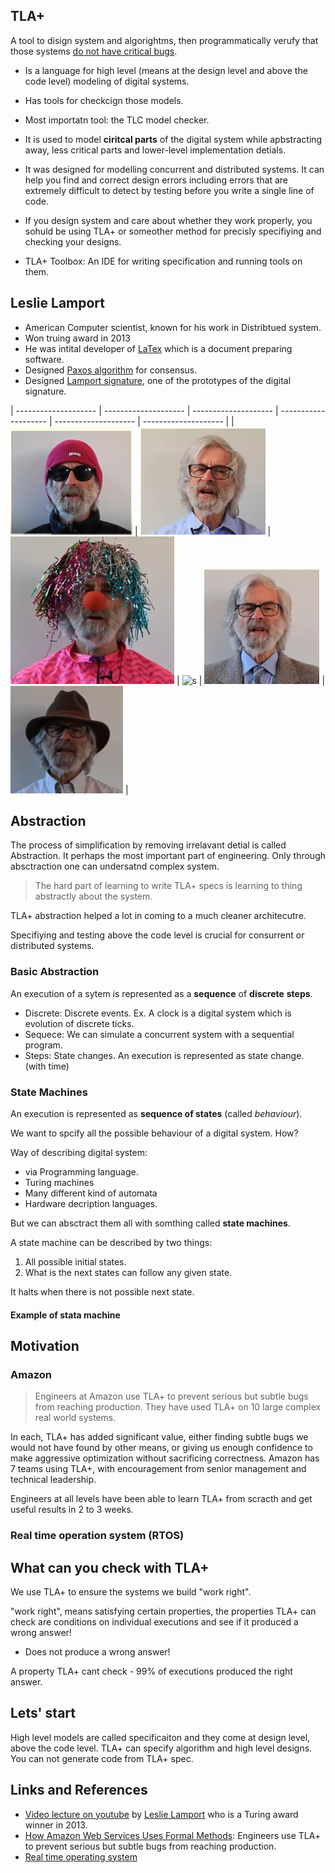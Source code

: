 ## TLA+

A tool to disign system and algorightms, then programmatically verufy that those systems [do not have critical bugs]().

- Is a language for high level (means at the design level and above the code level) modeling of digital systems.
- Has tools for checkcign those models.
- Most importatn tool:  the TLC model checker.
- It is used to model **ciritcal parts** of the digital system while apbstracting away, less critical parts and lower-level implementation detials. 
- It was designed for modelling concurrent and distributed systems. It can help you find and correct design errors including errors that are extremely difficult to detect by testing before you write a single line of code. 
- If you design  system and care about whether they work properly, you sohuld be using TLA+ or someother method for precisly specifiying and checking your designs. 

- TLA+ Toolbox:  An IDE for writing specification and running tools on them.


## Leslie Lamport

- American Computer scientist, known for his work in Distribtued system.
- Won truing award in 2013
- He was intital developer of [LaTex](https://en.wikipedia.org/wiki/LaTeX) which is a document preparing software.
- Designed [Paxos algorithm](https://en.wikipedia.org/wiki/Paxos_(computer_science)) for consensus.
- Designed [Lamport signature](https://en.wikipedia.org/wiki/Lamport_signature), one of the prototypes of the digital signature.


| -------------------- | -------------------- | -------------------- | -------------------- | -------------------- | -------------------- |
| ![s](assets/lm.png)  | ![s](assets/lm2.png) | ![s](assets/lm3.png) | ![s](assets/lm4.png) | ![s](assets/lm5.png) | ![s](assets/lm6.png) |


## Abstraction

The process of simplification by removing irrelavant detial is called Abstraction. It perhaps the most important part of engineering. Only through absctraction one can undersatnd complex system.

> The hard part of learning to write TLA+ specs is learning to thing abstractly about the system.

TLA+ abstraction helped a lot in coming to a much cleaner architecutre. 

Specifiying and testing above the code level is crucial for consurrent or distributed systems.

### Basic Abstraction

An execution of a sytem is represented as a **sequence** of **discrete** **steps**.

- Discrete: Discrete events. Ex. A clock is a digital system which is evolution of discrete ticks.
- Sequece: We can simulate a concurrent system with a sequential program.
- Steps: State changes. An execution is represented as state change. (with time)

### State Machines

An execution is represented as **sequence of states** (called _behaviour_).

We want to spcify all the possible behaviour of a digital system. How? 

Way of describing digital system:
- via Programming language.
- Turing machines
- Many different kind of automata
- Hardware decription languages.

But we can absctract them all with somthing called **state machines**.

A state machine can be described by two things:

1. All possible initial states. 
2. What is the next states can follow any given state.

It halts when there is not possible next state. 


#### Example of stata machine


## Motivation

### Amazon

> Engineers at Amazon use TLA+ to prevent serious but subtle bugs from reaching production. They have used TLA+ on 10 large complex real world systems.

In each, TLA+ has added significant value, either finding subtle bugs we would not have found by other means, or giving us enough confidence to make aggressive optimization without sacrificing correctness. Amazon has 7 teams using TLA+, with encouragement from senior management and technical leadership.

Engineers at all levels have been able to learn TLA+ from scracth and get useful results in 2 to 3 weeks. 

### Real time operation system (RTOS)



## What can you check with TLA+

We use TLA+ to ensure the systems we build "work right". 

"work right", means satisfying certain properties, the properties TLA+ can check are conditions on individual executions and see if it produced a wrong answer!
 - Does not produce a wrong answer!

A property TLA+ cant check - 99% of executions produced the right answer.


## Lets' start

High level models are called specificaiton and they come at design level, above the code level. TLA+ can specify algorithm and high level designs. You can not generate code from TLA+ spec.

## Links and References

- [Video lecture on youtube](https://www.youtube.com/watch?v=p54W-XOIEF8) by [Leslie Lamport](https://en.wikipedia.org/wiki/Leslie_Lamport) who is a Turing award winner in 2013.
- [How Amazon Web Services Uses Formal Methods](https://www.cslab.pepperdine.edu/warford/math221/How-Amazon-Web-Services-Uses-Formal-Methods.pdf): Engineers use TLA+ to prevent serious but subtle bugs from reaching production.
- [Real time operating system](https://searchdatacenter.techtarget.com/definition/real-time-operating-system)



